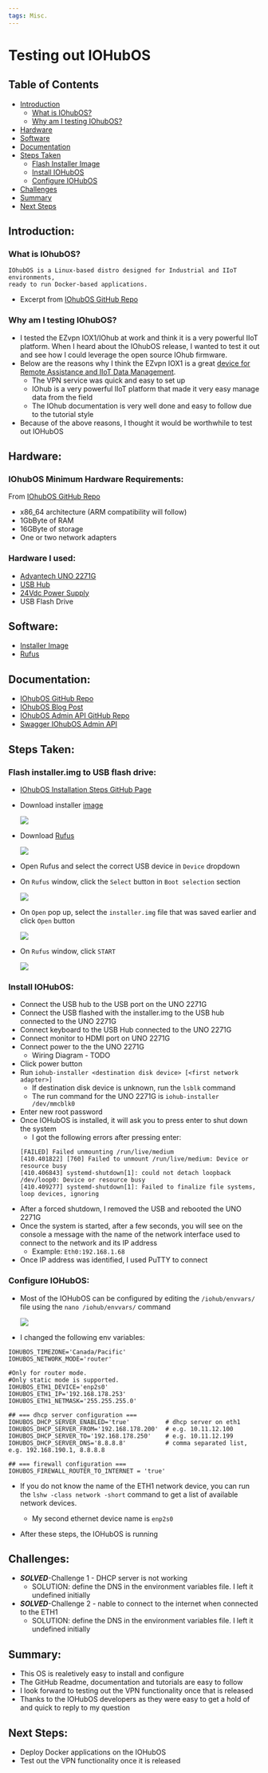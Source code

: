 ```yaml
---
tags: Misc.
---
```


# Testing out IOHubOS

## Table of Contents  
- [Introduction](#introduction)  
    - [What is IOhubOS?](#what-is-iohubos)
    - [Why am I testing IOhubOS?](#why-am-i-testing-iohubus)
- [Hardware](#hardware)
- [Software](#software)
- [Documentation](#documentation)
- [Steps Taken](#steps-taken)
    - [Flash Installer Image](#flash-installerimg-to-usb-flash-drive)
    - [Install IOHubOS](#install-iohubos) 
    - [Configure IOHubOS](#configure-iohubos)  
- [Challenges](#challenges)
- [Summary](#summary)
- [Next Steps](#next-steps)

## Introduction:
### What is IOhubOS?
```
IOhubOS is a Linux-based distro designed for Industrial and IIoT environments, 
ready to run Docker-based applications.
```
- Excerpt from [IOhubOS GitHub Repo](https://github.com/iohubos/iohubos#introduction)

### Why am I testing IOhubOS?
- I tested the EZvpn IOX1/IOhub at work and think it is a very powerful IIoT platform. When I heard about the IOhubOS release, I wanted to test it out and see how I could leverage the open source IOhub firmware.
- Below are the reasons why I think the EZvpn IOX1 is a great [device for Remote Assistance and IIoT Data Management](https://iocondocs.ezvpn.online/hardware/iox1#description).
  - The VPN service was quick and easy to set up
  - IOhub is a very powerful IIoT platform that made it very easy manage data from the field
  - The IOhub documentation is very well done and easy to follow due to the tutorial style
- Because of the above reasons, I thought it would be worthwhile to test out IOHubOS

## Hardware:
### IOhubOS Minimum Hardware Requirements:
From [IOhubOS GitHub Repo](https://github.com/iohubos/iohubos#prerequisites)
- x86_64 architecture (ARM compatibility will follow)
- 1GbByte of RAM
- 16GByte of storage
- One or two network adapters

### Hardware I used:
- [Advantech UNO 2271G](https://www.advantech.com/products/1-2mlj9a/uno-2271g/mod_dc90e0bd-6f2f-47d1-ad72-0e4bd245407d)
- [USB Hub](https://www.staples.com/nxt-technologies-4-port-usb-2-0-hub-nx56850/product_24401668)
- [24Vdc Power Supply](https://www.automationdirect.com/adc/shopping/catalog/power_products_(electrical)/dc_power_supplies/rhino_select_(din_rail)/psb-s_series/psb24-060s)
- USB Flash Drive

## Software:
- [Installer Image](https://github.com/iohubos/iohubos/releases)
- [Rufus](https://rufus.ie/)

## Documentation:
- [IOhubOS GitHub Repo](https://github.com/iohubos/iohubos)
- [IOhubOS Blog Post](https://www.ezvpn.online/ioindustry/io-blog/iohubos-open-source-is-here/)
- [IOhubOS Admin API GitHub Repo](https://github.com/iohubos/iohubos-admin-api)
- [Swagger IOhubOS Admin API](https://app.swaggerhub.com/apis-docs/iohubos/iohubos-admin-api/1.0.1)

## Steps Taken:
### Flash installer.img to USB flash drive:
- [IOhubOS Installation Steps GitHub Page](https://github.com/iohubos/iohubos#how-to-install-iohubos)
- Download installer [image](https://github.com/iohubos/iohubos/releases)
  
  <kbd> <img src= "https://user-images.githubusercontent.com/48938478/150681197-23debe32-b6f1-42be-81d1-3ee97190c2c1.png" /> </kbd>
  
- Download [Rufus](https://rufus.ie/en/)
  
  <kbd> <img src= "https://user-images.githubusercontent.com/48938478/150681246-5ef8a5f8-4162-45f2-84a0-ef0a81e9a924.png" /> </kbd>
  
- Open Rufus and select the correct USB device in ```Device``` dropdown
- On ```Rufus``` window, click the ```Select``` button in ```Boot selection``` section
  
  <kbd> <img src= "https://user-images.githubusercontent.com/48938478/150681365-aabb0347-52df-4ed1-9549-e4eef8abbab5.png" /> </kbd>
  
- On ```Open``` pop up, select the ```installer.img``` file that was saved earlier and click ```Open``` button

  <kbd> <img src= "https://user-images.githubusercontent.com/48938478/150681458-d427fb15-14b8-4048-874b-bdd77379154c.png" /> </kbd>

- On ```Rufus``` window, click ```START```

  <kbd> <img src= "https://user-images.githubusercontent.com/48938478/150681591-e02c6dd1-82d4-42a5-9975-e0145559e792.png" /> </kbd>

### Install IOHubOS:
- Connect the USB hub to the USB port on the UNO 2271G
- Connect the USB flashed with the installer.img to the USB hub connected to the UNO 2271G
- Connect keyboard to the USB Hub connected to the UNO 2271G
- Connect monitor to HDMI port on UNO 2271G
- Connect power to the the UNO 2271G
    - Wiring Diagram - TODO
- Click power button
- Run ```iohub-installer <destination disk device> [<first network adapter>]```
    - If destination disk device is unknown, run the ```lsblk``` command
    - The run command for the UNO 2271G is ```iohub-installer /dev/mmcblk0```
- Enter new root password
- Once IOHubOS is installed, it will ask you to press enter to shut down the system
    - I got the following errors after pressing enter:
    ```	
    [FAILED] Failed unmounting /run/live/medium
    [410.401822] [760] Failed to unmount /run/live/medium: Device or resource busy
    [410.406843] systemd-shutdown[1]: could not detach loopback /dev/loop0: Device or resource busy
    [410.409277] systemd-shutdown[1]: Failed to finalize file systems, loop devices, ignoring
    ```
- After a forced shutdown, I removed the USB and rebooted the UNO 2271G
- Once the system is started, after a few seconds, you will see on the console a message with the name of the network interface used to connect to the network and its IP address
    - Example: ```Eth0:192.168.1.68```
- Once IP address was identified, I used PuTTY to connect

### Configure IOHubOS:
- Most of the IOHubOS can be configured by editing the ```/iohub/envvars/``` file using the ```nano /iohub/envvars/``` command
    
  <kbd> <img src= "https://user-images.githubusercontent.com/48938478/150683746-06887fe2-ed02-4097-a961-f2a87b94aaf3.png" /> </kbd>

- I changed the following env variables:

```
IOHUBOS_TIMEZONE='Canada/Pacific'
IOHUBOS_NETWORK_MODE='router'

#Only for router mode.
#Only static mode is supported.
IOHUBOS_ETH1_DEVICE='enp2s0'
IOHUBOS_ETH1_IP='192.168.178.253'
IOHUBOS_ETH1_NETMASK='255.255.255.0' 

## === dhcp server configuration ===
IOHUBOS_DHCP_SERVER_ENABLED='true'          # dhcp server on eth1
IOHUBOS_DHCP_SERVER_FROM='192.168.178.200'  # e.g. 10.11.12.100
IOHUBOS_DHCP_SERVER_TO='192.168.178.250'    # e.g. 10.11.12.199
IOHUBOS_DHCP_SERVER_DNS='8.8.8.8'           # comma separated list, e.g. 192.168.190.1, 8.8.8.8

## === firewall configuration ===
IOHUBOS_FIREWALL_ROUTER_TO_INTERNET = 'true'
```
    
- If you do not know the name of the ETH1 network device, you can run the ```lshw -class network -short``` command to get a list of available network devices.
    - My second ethernet device name is ```enp2s0```

- After these steps, the IOHubOS is running

## Challenges:
- ***SOLVED***-Challenge 1 - DHCP  server is not working
    - SOLUTION: define the DNS in the environment variables file. I left it undefined initially
- ***SOLVED***-Challenge 2 - nable to connect to the internet when connected to the ETH1
    - SOLUTION: define the DNS in the environment variables file. I left it undefined initially

## Summary:
- This OS is realetively easy to install and configure
- The GitHub Readme, documentation and tutorials are easy to follow
- I look forward to testing out the VPN functionality once that is released
- Thanks to the IOHubOS developers as they were easy to get a hold of and quick to reply to my question

## Next Steps:
- Deploy Docker applications on the IOHubOS
- Test out the VPN functionality once it is released
